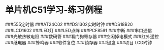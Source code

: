单片机C51学习-练习例程
=====================

###555定时器
###AT24C02
###DS1302实时时钟
###DS18B20
###LCD1602
###LED灯
###LED点阵
###PCF8591
###中断
###串口通信
###光敏热敏电阻
###数码管
###看门狗寄存器
###空闲掉电模式
###红外遥控
###继电器
###蜂鸣器
###软件复位
###锁存器
###键盘
###项目 LCD时钟
